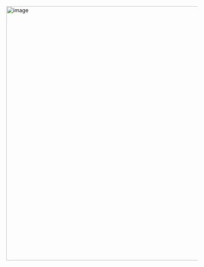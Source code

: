 <img width="1124" height="672" alt="image" src="https://github.com/user-attachments/assets/15ba09ae-31a5-4b6a-9d66-19a00cbc51aa" />

